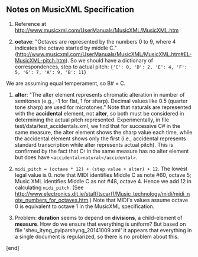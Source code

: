 ## Notes on MusicXML Specification

 1. Reference at http://www.musicxml.com/UserManuals/MusicXML/MusicXML.htm

 1. **octave**: "Octaves are represented by the numbers 0 to 9, where 4 indicates the octave started by middle C." (http://www.musicxml.com/UserManuals/MusicXML/MusicXML.htm#EL-MusicXML-pitch.htm). So we should have a dictionary of correspondences, step to actual pitch: `{'C': 0, 'D': 2, 'E': 4, 'F': 5, 'G': 7, 'A': 9, 'B': 11}`

   We are assuming equal temperament, so B# = C. 

 1. **alter**: "The alter element represents chromatic alteration in number of semitones (e.g., -1 for flat, 1 for sharp). Decimal values like 0.5 (quarter tone sharp) are used for microtones." Note that naturals are represented with the **accidental** element, not **alter**, so both must be considered in determining the actual pitch represented. Experimentally, in file test/data/test_accidentals.xml, we find that for successive C# in the same measure, the alter element shows the sharp value each time, while the accidental element shows only the first (i.e., accidental represents standard transcription while alter represents actual pitch). This is confirmed by the fact that C♮ in the same measure has no alter element but does have `<accidental>natural</accidental>`.

 1. `midi_pitch = (octave * 12) + (step value + alter) + 12`. The lowest legal value is 0. note that MIDI identifies Middle C as note #60, octave 5; Music XML identifies Middle C as not #48, octave 4. Hence we add 12 in calculating `midi_pitch`. (See http://www.electronics.dit.ie/staff/tscarff/Music_technology/midi/midi_note_numbers_for_octaves.htm.) Note that MIDI's values assume octave 0 is equivalent to octave 1 in the MusicXML specification.

 1. Problem: **duration** seems to depend on **divisions**, a child-element of **measure**. How do we ensure that everything is uniform? But based on file 'sheu_ityng_pyiparshyng_20141009.xml' it appears that everything in a single document is regularized, so there is no problem about this.

[end]
